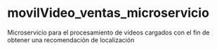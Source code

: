 # movilVideo_ventas_microservicio
Microservicio para el procesamiento de vídeos cargados con el fin de obtener una recomendación de localización
